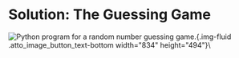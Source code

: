 # Solution: The Guessing Game

![Python program for a random number guessing
game.](17_guessing_game_py.png){.img-fluid
.atto_image_button_text-bottom width="834" height="494"}\


